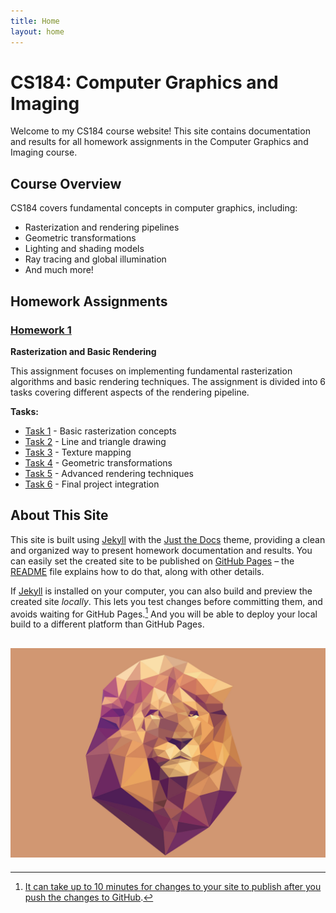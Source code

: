 ```yaml
---
title: Home
layout: home
---
```


# CS184: Computer Graphics and Imaging

Welcome to my CS184 course website! This site contains documentation and results for all homework assignments in the Computer Graphics and Imaging course.

## Course Overview

CS184 covers fundamental concepts in computer graphics, including:

- Rasterization and rendering pipelines
- Geometric transformations
- Lighting and shading models
- Ray tracing and global illumination
- And much more!

## Homework Assignments

### [Homework 1](hw1/)

**Rasterization and Basic Rendering**

This assignment focuses on implementing fundamental rasterization algorithms and basic rendering techniques. The assignment is divided into 6 tasks covering different aspects of the rendering pipeline.

**Tasks:**

- [Task 1](hw1/Task1/) - Basic rasterization concepts
- [Task 2](hw1/Task2/) - Line and triangle drawing
- [Task 3](hw1/Task3/) - Texture mapping
- [Task 4](hw1/Task4/) - Geometric transformations
- [Task 5](hw1/Task5/) - Advanced rendering techniques
- [Task 6](hw1/Task6/) - Final project integration

## About This Site

This site is built using [Jekyll] with the [Just the Docs] theme, providing a clean and organized way to present homework documentation and results. You can easily set the created site to be published on [GitHub Pages] – the [README] file explains how to do that, along with other details.

If [Jekyll] is installed on your computer, you can also build and preview the created site _locally_. This lets you test changes before committing them, and avoids waiting for GitHub Pages.[^1] And you will be able to deploy your local build to a different platform than GitHub Pages.

## ![Course Image](assets/images/example.jpg)

[^1]: [It can take up to 10 minutes for changes to your site to publish after you push the changes to GitHub](https://docs.github.com/en/pages/setting-up-a-github-pages-site-with-jekyll/creating-a-github-pages-site-with-jekyll#creating-your-site).

[Just the Docs]: https://just-the-docs.github.io/just-the-docs/
[GitHub Pages]: https://docs.github.com/en/pages
[README]: https://github.com/just-the-docs/just-the-docs-template/blob/main/README.md
[Jekyll]: https://jekyllrb.com
[GitHub Pages / Actions workflow]: https://github.blog/changelog/2022-07-27-github-pages-custom-github-actions-workflows-beta/
[use this template]: https://github.com/just-the-docs/just-the-docs-template/generate
